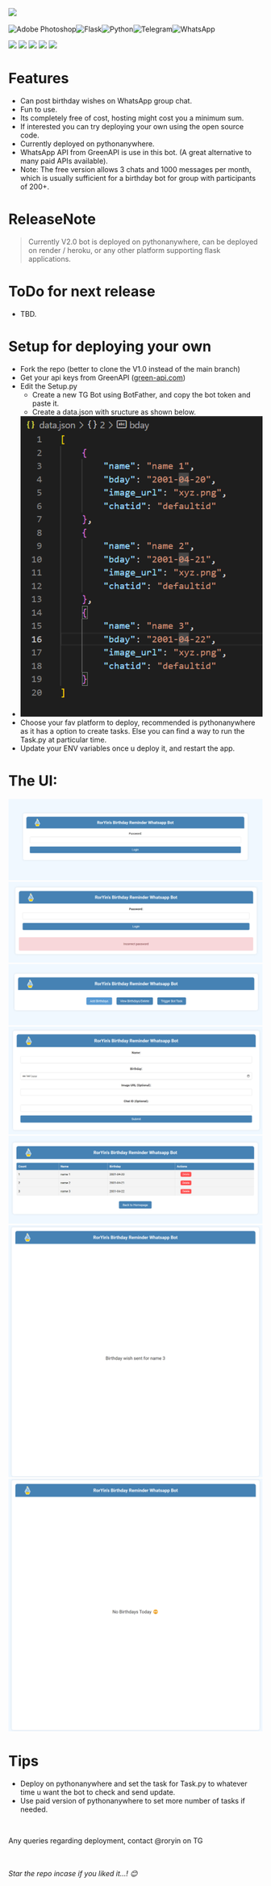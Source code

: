 ![](https://telegra.ph/file/b1f62ac15f2b9eca174ba.png)

 ![Adobe Photoshop](https://img.shields.io/badge/adobe%20photoshop-%2331A8FF.svg?style=for-the-badge&logo=adobe%20photoshop&logoColor=white)![Flask](https://img.shields.io/badge/flask-%23000.svg?style=for-the-badge&logo=flask&logoColor=white)![Python](https://img.shields.io/badge/python-3670A0?style=for-the-badge&logo=python&logoColor=ffdd54)![Telegram](https://img.shields.io/badge/Telegram-2CA5E0?style=for-the-badge&logo=telegram&logoColor=white)![WhatsApp](https://img.shields.io/badge/WhatsApp-25D366?style=for-the-badge&logo=whatsapp&logoColor=white)

![](https://img.shields.io/github/stars/RorYin/RorYin-s-Whatsapp-Bday-Bot.svg) ![](https://img.shields.io/github/forks/RorYin/RorYin-s-Whatsapp-Bday-Bot.svg) ![](https://img.shields.io/github/tags/RorYin/RorYin-s-Whatsapp-Bday-Bot.svg) ![](https://img.shields.io/github/release/RorYin/RorYin-s-Whatsapp-Bday-Bot.svg) ![](https://img.shields.io/github/issues/RorYin/RorYin-s-Whatsapp-Bday-Bot.svg) 





# Features
+ Can post birthday wishes on WhatsApp group chat.
+ Fun to use.
+ Its completely free of cost, hosting might cost you a minimum sum.
+ If interested you can try deploying your own using the open source code.
+ Currently deployed on pythonanywhere.
+ WhatsApp API from GreenAPI is use in this bot. (A great alternative to many paid APIs available).
+ Note: The free version allows 3 chats and 1000 messages per month, which is usually sufficient for a birthday bot for group with participants of 200+.

# ReleaseNote

> Currently V2.0 bot is deployed on pythonanywhere, can be deployed on render / heroku, or any other platform supporting flask applications.


# ToDo for next release
+ TBD.



# Setup for deploying your own

+ Fork the repo (better to clone the V1.0 instead of the main branch)
+ Get your api keys from GreenAPI ([green-api.com](https://green-api.com/))
+ Edit the Setup.py
	+ Create a new TG Bot using BotFather, and copy the bot token and paste it.
	+ Create a data.json with sructure as shown below.
 + ![Data.json](https://raw.githubusercontent.com/RorYin/RorYin-s-Whatsapp-Bday-Bot/main/Screenshots/datajSON.png)
+ Choose your fav platform to deploy, recommended is pythonanywhere as it has a option to create tasks. Else you can find a way to run the Task.py at particular time.
+ Update your ENV variables once u deploy it, and restart the app.

# The UI:

![Login](https://raw.githubusercontent.com/RorYin/RorYin-s-Whatsapp-Bday-Bot/main/Screenshots/Login.png)
![LoginWrongPassword](https://raw.githubusercontent.com/RorYin/RorYin-s-Whatsapp-Bday-Bot/main/Screenshots/Login2.png)
![Home](https://raw.githubusercontent.com/RorYin/RorYin-s-Whatsapp-Bday-Bot/main/Screenshots/Home.png)
![AddBirthday](https://raw.githubusercontent.com/RorYin/RorYin-s-Whatsapp-Bday-Bot/main/Screenshots/AddBirthdays.png)
![ViewBirthday](https://raw.githubusercontent.com/RorYin/RorYin-s-Whatsapp-Bday-Bot/main/Screenshots/ViewBirthdays.png)
![WishSent](https://raw.githubusercontent.com/RorYin/RorYin-s-Whatsapp-Bday-Bot/main/Screenshots/BdayWishSent.png)
![NoBirthdayToday](https://raw.githubusercontent.com/RorYin/RorYin-s-Whatsapp-Bday-Bot/main/Screenshots/NoBirthdaysToday.png)

# Tips

+ Deploy on pythonanywhere and set the task for Task.py to whatever time u want the bot to check and send update.
+ Use paid version of pythonanywhere to set more number of tasks if needed.


<br>

Any queries regarding deployment, contact @roryin on TG

<br><br>
_Star the repo incase if you liked it...! 😊_
